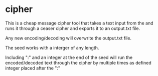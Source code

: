 # cipher
This is a cheap message cipher tool that takes a text input from the and runs it through a ceaser cipher and exports it to an output.txt file. 

Any new encoding/decoding will overwrite the output.txt file.

The seed works with a interger of any length.

Including ":" and an integer at the end of the seed will run the encoded/decoded text through the cipher by multiple times as defined integer placed after the ":"
